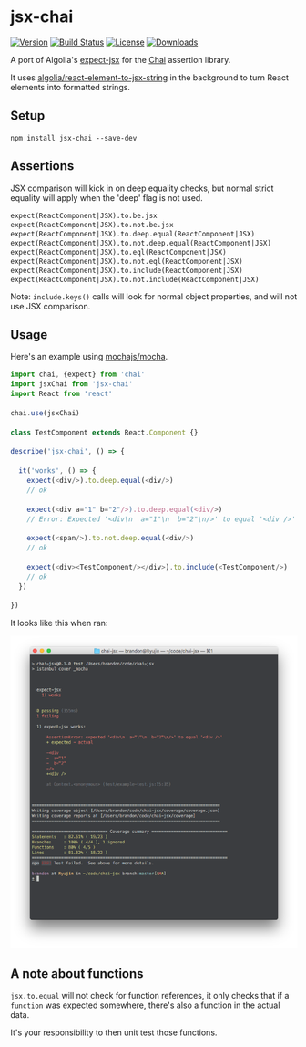 # jsx-chai

[![Version][version-svg]][package-url] [![Build Status][travis-svg]][travis-url] [![License][license-image]][license-url] [![Downloads][downloads-image]][downloads-url]

A port of Algolia's [expect-jsx][expect-jsx] for the [Chai][chai] assertion
library.

It uses [algolia/react-element-to-jsx-string][react-element-to-jsx-string] in
the background to turn React elements into formatted strings.

## Setup

    npm install jsx-chai --save-dev

## Assertions

JSX comparison will kick in on deep equality checks, but normal strict equality
will apply when the 'deep' flag is not used.

    expect(ReactComponent|JSX).to.be.jsx
    expect(ReactComponent|JSX).to.not.be.jsx
    expect(ReactComponent|JSX).to.deep.equal(ReactComponent|JSX)
    expect(ReactComponent|JSX).to.not.deep.equal(ReactComponent|JSX)
    expect(ReactComponent|JSX).to.eql(ReactComponent|JSX)
    expect(ReactComponent|JSX).to.not.eql(ReactComponent|JSX)
    expect(ReactComponent|JSX).to.include(ReactComponent|JSX)
    expect(ReactComponent|JSX).to.not.include(ReactComponent|JSX)

Note: `include.keys()` calls will look for normal object properties, and will
not use JSX comparison.

## Usage

Here's an example using [mochajs/mocha](https://github.com/mochajs/mocha).

```js
import chai, {expect} from 'chai'
import jsxChai from 'jsx-chai'
import React from 'react'

chai.use(jsxChai)

class TestComponent extends React.Component {}

describe('jsx-chai', () => {

  it('works', () => {
    expect(<div/>).to.deep.equal(<div/>)
    // ok

    expect(<div a="1" b="2"/>).to.deep.equal(<div/>)
    // Error: Expected '<div\n  a="1"\n  b="2"\n/>' to equal '<div />'

    expect(<span/>).to.not.deep.equal(<div/>)
    // ok

    expect(<div><TestComponent/></div>).to.include(<TestComponent/>)
    // ok
  })

})
```

It looks like this when ran:

![Screenshot when using mocha][screenshot]

## A note about functions

`jsx.to.equal` will not check for function references, it only checks that if a
`function` was expected somewhere, there's also a function in the actual data.

It's your responsibility to then unit test those functions.

[travis-svg]: https://img.shields.io/travis/bkonkle/jsx-chai/master.svg?style=flat-square
[travis-url]: https://travis-ci.org/bkonkle/jsx-chai
[license-image]: http://img.shields.io/badge/license-MIT-green.svg?style=flat-square
[license-url]: LICENSE
[downloads-image]: https://img.shields.io/npm/dm/jsx-chai.svg?style=flat-square
[downloads-url]: http://npm-stat.com/charts.html?package=jsx-chai
[version-svg]: https://img.shields.io/npm/v/jsx-chai.svg?style=flat-square
[package-url]: https://npmjs.org/package/jsx-chai
[screenshot]: ./screenshot.png
[expect-jsx]: https://github.com/algolia/expect-js
[chai]: http://chaijs.com
[react-element-to-jsx-string]: https://github.com/algolia/react-element-to-jsx-string
